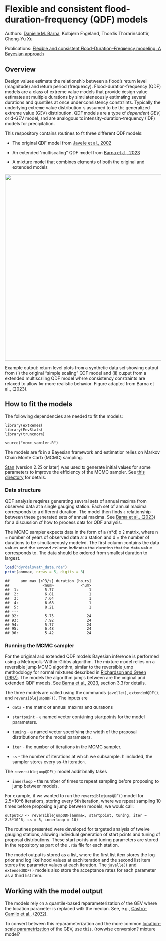 Flexible and consistent flood-duration-frequency (QDF) models
================

Authors: [Danielle M.
Barna](https://scholar.google.com/citations?hl=no&user=homV8wQAAAAJ),
Kolbjørn Engeland, Thordis Thorarinsdottir, Chong-Yu Xu

Publications: [Flexible and consistent Flood–Duration–Frequency
modeling: A Bayesian
approach](https://www.sciencedirect.com/science/article/pii/S0022169423003906#b34)

## Overview

Design values estimate the relationship between a flood’s return level
(magnitude) and return period (frequency). Flood-duration-frequency
(QDF) models are a class of extreme value models that provide design
value estimates at multiple durations by simulateneously estimating
several durations and quantiles at once under consistency constraints.
Typically the underlying extreme value distribution is assumed to be the
generalized extreme value (GEV) distribution. QDF models are a type of
*dependent GEV*, or d-GEV model, and are analogous to
intensity–duration–frequency (IDF) models for precipitation.

This respository contains routines to fit three different QDF models:

- The original QDF model from [Javelle et al.,
  2002](https://www.sciencedirect.com/science/article/pii/S0022169401005777)

- An extended “multiscaling” QDF model from [Barna et al.,
  2023](https://www.sciencedirect.com/science/article/pii/S0022169423003906#b34)

- A mixture model that combines elements of both the original and
  extended models

<img src="https://github.com/ClimDesign/QDF/assets/49793254/ee515bf8-0c44-4436-88e0-44b1ea58c726" width="600">

Example output: return level plots from a synthetic data set showing
output from (i) the original “simple scaling” QDF model and (ii) output
from a extended multiscaling QDF model where consistency constraints are
relaxed to allow for more realistic behavior. Figure adapted from Barna
et al., (2023).

## How to fit the models

The following dependencies are needed to fit the models:

    library(extRemes)
    library(EnvStats)
    library(truncnorm)

    source("mcmc_sampler.R")

The models are fit in a Bayesian framework and estimation relies on
Markov Chain Monte Carlo (MCMC) sampling.

[Stan](https://mc-stan.org/) (version 2.25 or later) was used to
generate initial values for some parameters to improve the efficiency of
the MCMC sampler. See [this directory](/Stan) for details.

### Data structure

QDF analysis requires generating several sets of annual maxima from
observed data at a single gauging station. Each set of annual maxima
corresponds to a different duration. The model then finds a relationship
between these generated sets of annual maxima. See [Barna et al.,
(2023)](https://www.sciencedirect.com/science/article/pii/S0022169423003906#b34)
for a discussion of how to process data for QDF analysis.

The MCMC sampler expects data in the form of a (n\*d) x 2 matrix, where
n = number of years of observed data at a station and d = the number of
durations to be simultaneously modeled. The first column contains the
data values and the second column indicates the duration that the data
value corresponds to. The data should be ordered from smallest duration
to largest.

``` r
load("dyrdalsvatn_data.rda")
print(annmax, nrows = 5, digits = 3)
```

    ##     ann max [m^3/s] duration [hours]
    ##               <num>            <num>
    ##  1:            5.77                1
    ##  2:            6.81                1
    ##  3:            7.64                1
    ##  4:            6.68                1
    ##  5:            8.21                1
    ## ---                                 
    ## 92:            5.75               24
    ## 93:            7.92               24
    ## 94:            5.77               24
    ## 95:            6.48               24
    ## 96:            5.42               24

### Running the MCMC sampler

For the original and extended QDF models Bayesian inference is performed
using a Metropolis-Within-Gibbs algorithm. The mixture model relies on a
reversible jump MCMC algorithm, similar to the reversible jump
methodology for normal mixtures described in [Richardson and Green
(1997)](https://academic.oup.com/jrsssb/article/59/4/731/7083042). The
models the algorithm jumps between are the original and extended QDF
models. See [Barna et al.,
2023](https://www.sciencedirect.com/science/article/pii/S0022169423003906#b34),
section 3.3 for details.

The three models are called using the commands `javelle()`,
`extendedQDF()`, and `reversiblejumpQDF()`. The inputs are

- `data` - the matrix of annual maxima and durations

- `startpoint` - a named vector containing startpoints for the model
  parameters.

- `tuning` - a named vector specifying the width of the proposal
  distributions for the model parameters.

- `iter` - the number of iterations in the MCMC sampler.

- `ss` - the number of iterations at which we subsample. If included,
  the sampler stores every ss-th iteration.

The `reversiblejumpQDF()` model additionally takes

- `innerloop` - the number of times to repeat sampling before proposing
  to jump between models.

For example, if we wanted to run the `reversiblejumpQDF()` model for
2.5\*10^6 iterations, storing every 5th iteration, where we repeat
sampling 10 times before proposing a jump between models, we would call:

    outputRJ <- reversiblejumpQDF(annmax, startpoint, tuning, iter = 2.5*10^6, ss = 5, innerloop = 10)

The routines presented were developed for targeted analysis of twelve
gauging stations, allowing individual generation of start points and
tuning of proposal distributions. These start points and tuning
parameters are stored in the repository as part of the `.rda` file for
each station.

The model output is stored as a list, where the first list item stores
the log prior and log likelihood values at each iteration and the second
list item stores the parameter values at each iteration. The `javelle()`
and `extendedQDF()` models also store the acceptance rates for each
parameter as a third list item.

## Working with the model output

The models rely on a quantile-based reparameterization of the GEV where
the location parameter is replaced with the median. See, e.g.,
[Castro-Camilo et al.,
(2022)](https://onlinelibrary.wiley.com/doi/full/10.1002/env.2742).

To convert between this reparameterization and the more common
[location-scale
parametrization](https://en.wikipedia.org/wiki/Generalized_extreme_value_distribution)
of the GEV, use `this`. (rowwise conversion? mixture model?
